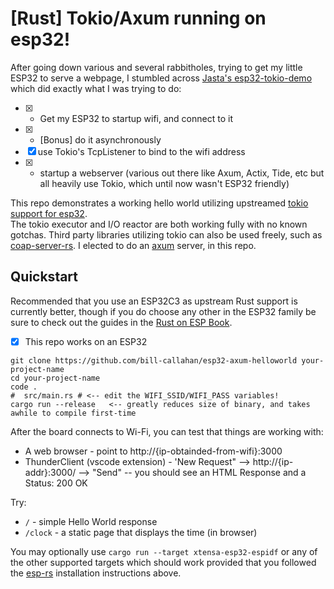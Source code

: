 # [Rust] Tokio/Axum running on esp32!
After going down various and several rabbitholes, trying to get my little ESP32 to serve a webpage, I stumbled across [Jasta's esp32-tokio-demo](http://github.com/jasta/esp32-tokio-demo) which did exactly what I was trying to do:
- [x] - Get my ESP32 to startup wifi, and connect to it
- [x] - [Bonus] do it asynchronously
- [x] use Tokio's TcpListener to bind to the wifi address
- [x] - startup a webserver (various out there like Axum, Actix, Tide, etc but all heavily use Tokio, which until now wasn't ESP32 friendly)

This repo demonstrates a working hello world utilizing upstreamed [tokio support for esp32](https://github.com/tokio-rs/tokio/issues/5867).  
The tokio executor and I/O reactor are both working fully with no known gotchas.  Third party libraries utilizing tokio can also be used freely, such as [coap-server-rs](https://github.com/jasta/coap-server-rs).  I elected to do an [axum](https://docs.rs/axum) server, in this repo.

## Quickstart

Recommended that you use an ESP32C3 as upstream Rust support is currently better, though if you do choose any other in the ESP32 family be sure to check out the guides in the [Rust on ESP Book](https://esp-rs.github.io/book/installation/index.html).
- [x] This repo works on an ESP32
```
git clone https://github.com/bill-callahan/esp32-axum-helloworld your-project-name
cd your-project-name
code .
#  src/main.rs # <-- edit the WIFI_SSID/WIFI_PASS variables!
cargo run --release   <-- greatly reduces size of binary, and takes awhile to compile first-time
```

After the board connects to Wi-Fi, you can test that things are working with:

- A web browser - point to http://{ip-obtainded-from-wifi}:3000
- ThunderClient (vscode extension) - 'New Request" --> http://{ip-addr}:3000/ --> "Send" -- you should see an HTML Response and a Status: 200 OK

Try:
- `/` - simple Hello World response
- `/clock` - a static page that displays the time (in browser)

You may optionally use `cargo run --target xtensa-esp32-espidf` or any of the other supported targets which should work provided that you followed the [esp-rs](https://github.com/esp-rs) installation instructions above.

